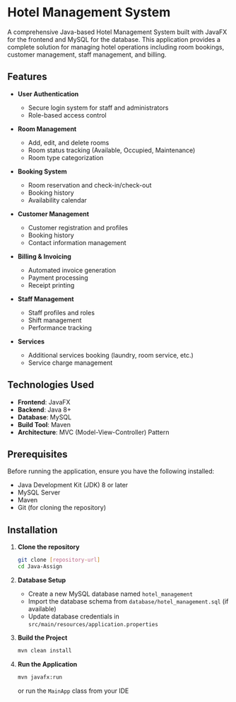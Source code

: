 # Hotel Management System

A comprehensive Java-based Hotel Management System built with JavaFX for the frontend and MySQL for the database. 
This application provides a complete solution for managing hotel operations including room bookings, customer management, staff management, and billing.

## Features

- **User Authentication**
  - Secure login system for staff and administrators
  - Role-based access control

- **Room Management**
  - Add, edit, and delete rooms
  - Room status tracking (Available, Occupied, Maintenance)
  - Room type categorization

- **Booking System**
  - Room reservation and check-in/check-out
  - Booking history
  - Availability calendar

- **Customer Management**
  - Customer registration and profiles
  - Booking history
  - Contact information management

- **Billing & Invoicing**
  - Automated invoice generation
  - Payment processing
  - Receipt printing

- **Staff Management**
  - Staff profiles and roles
  - Shift management
  - Performance tracking

- **Services**
  - Additional services booking (laundry, room service, etc.)
  - Service charge management

## Technologies Used

- **Frontend**: JavaFX
- **Backend**: Java 8+
- **Database**: MySQL
- **Build Tool**: Maven
- **Architecture**: MVC (Model-View-Controller) Pattern

## Prerequisites

Before running the application, ensure you have the following installed:

- Java Development Kit (JDK) 8 or later
- MySQL Server
- Maven
- Git (for cloning the repository)

## Installation

1. **Clone the repository**
   ```bash
   git clone [repository-url]
   cd Java-Assign
   ```

2. **Database Setup**
   - Create a new MySQL database named `hotel_management`
   - Import the database schema from `database/hotel_management.sql` (if available)
   - Update database credentials in `src/main/resources/application.properties`

3. **Build the Project**
   ```bash
   mvn clean install
   ```

4. **Run the Application**
   ```bash
   mvn javafx:run
   ```
   or run the `MainApp` class from your IDE
